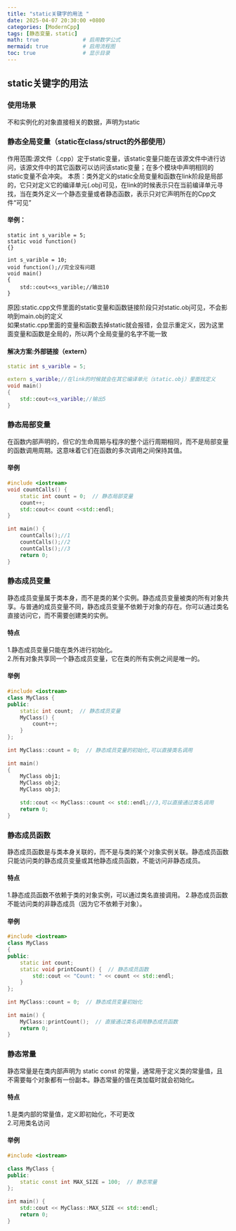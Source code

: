 ```yaml
---
title: "static关键字的用法 "
date: 2025-04-07 20:30:00 +0800
categories: [ModernCpp]
tags: [静态变量，static]
math: true              # 启用数学公式
mermaid: true           # 启用流程图
toc: true               # 显示目录
---
```


## static关键字的用法  

### 使用场景
不和实例化的对象直接相关的数据，声明为static

### 静态全局变量（static在class/struct的外部使用）  
作用范围:源文件（.cpp）定于static变量，该static变量只能在该源文件中进行访问，该源文件中的其它函数可以访问该static变量；在多个模块中声明相同的static变量不会冲突。
本质：类外定义的static全局变量和函数在link阶段是局部的，它只对定义它的编译单元(.obj)可见，在link的时候表示只在当前编译单元寻找，当在类外定义一个静态变量或者静态函数，表示只对它声明所在的Cpp文件“可见”  
#### 举例：  
```cpp: static.cpp
static int s_varible = 5;
static void function()
{}
```
```cpp: main.cpp
int s_varible = 10;
void function();//完全没有问题
void main()
{
    std::cout<<s_varible;//输出10
}
```
原因:static.cpp文件里面的static变量和函数链接阶段只对static.obj可见，不会影响到main.obj的定义  
如果static.cpp里面的变量和函数去掉static就会报错，会显示重定义，因为这里面变量和函数是全局的，所以两个全局变量的名字不能一致
#### 解决方案:外部链接（extern）
```cpp:static.cpp
static int s_varible = 5;
```
```cpp:main.cpp
extern s_varible;//在link的时候就会在其它编译单元（static.obj）里面找定义
void main()
{
    std::cout<<s_varible;//输出5
}
```

### 静态局部变量
在函数内部声明的，但它的生命周期与程序的整个运行周期相同，而不是局部变量的函数调用周期。这意味着它们在函数的多次调用之间保持其值。
#### 举例
```cpp
#include <iostream>
void countCalls() {
    static int count = 0;  // 静态局部变量
    count++;
    std::cout<< count <<std::endl;
}
 
int main() {
    countCalls();//1
    countCalls();//2
    countCalls();//3
    return 0;
}
```

### 静态成员变量
静态成员变量属于类本身，而不是类的某个实例。静态成员变量被类的所有对象共享。与普通的成员变量不同，静态成员变量不依赖于对象的存在。你可以通过类名直接访问它，而不需要创建类的实例。
#### 特点
1.静态成员变量只能在类外进行初始化。  
2.所有对象共享同一个静态成员变量，它在类的所有实例之间是唯一的。
#### 举例
```cpp
#include <iostream>
class MyClass {
public:
    static int count;  // 静态成员变量
    MyClass() {
        count++;
    }
};
 
int MyClass::count = 0;  // 静态成员变量的初始化,可以直接类名调用
 
int main() 
{
    MyClass obj1;
    MyClass obj2;
    MyClass obj3;
 
    std::cout << MyClass::count << std::endl;//3,可以直接通过类名调用
    return 0;
}
```

### 静态成员函数
静态成员函数是与类本身关联的，而不是与类的某个对象实例关联。静态成员函数只能访问类的静态成员变量或其他静态成员函数，不能访问非静态成员。
#### 特点
1.静态成员函数不依赖于类的对象实例，可以通过类名直接调用。 
2.静态成员函数不能访问类的非静态成员（因为它不依赖于对象）。
#### 举例
```cpp
#include <iostream>
class MyClass 
{
public:
    static int count;
    static void printCount() {  // 静态成员函数
        std::cout << "Count: " << count << std::endl;
    }
};
 
int MyClass::count = 0;  // 静态成员变量初始化
 
int main() {
    MyClass::printCount();  // 直接通过类名调用静态成员函数
    return 0;
}
```

### 静态常量
静态常量是在类内部声明为 static const 的常量，通常用于定义类的常量值，且不需要每个对象都有一份副本。静态常量的值在类加载时就会初始化。
#### 特点
1.是类内部的常量值，定义即初始化，不可更改  
2.可用类名访问
#### 举例
```cpp
#include <iostream>
 
class MyClass {
public:
    static const int MAX_SIZE = 100;  // 静态常量
};
 
int main() {
    std::cout << MyClass::MAX_SIZE << std::endl;
    return 0;
}
```
